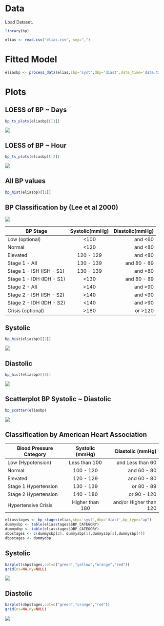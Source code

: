 # Data

Load Dataset.

``` r
library(bp)
```

``` r
elias <- read.csv("elias.csv", sep=",")
```

# Fitted Model
``` r 
eliasbp <- process_data(elias,sbp='syst',dbp='diast',date_time='date.time',id='id',hr='hr')
```

# Plots

## LOESS of BP ~ Days

``` r 
bp_ts_plots(eliasbp)[[1]]
```
![](../R/images/datetime.png)


## LOESS of BP ~ Hour


``` r
bp_ts_plots(eliasbp)[[2]]
```
![](../R/images/hour.png)


## All BP values


``` r 
bp_hist(eliasbp)[[1]]
```

## BP Classification by (Lee et al 2000)


![](../R/images/hist1.png)

   | BP Stage | Systolic(mmHg) | Diastolic(mmHg) |
   | ---------|:---------------:|-----------------:|
   |  Low (optional) |	<100  |	and 	<60   |
   |  Normal  |	<120 	| and 	<80 |
   |  Elevated |	120 - 129  |	and 	<80|
   |  Stage 1 - All |	130 - 139 |	and 	80 - 89|
   |  Stage 1 - ISH (ISH - S1) | 130 - 139 | 	and 	<80|
   |  Stage 1 - IDH (IDH - S1) |	<130 	|and 	80 - 89 |
   |  Stage 2 - All  |	>140  |	and 	>90|
   |  Stage 2 - ISH (ISH - S2)  |	>140 | 	and 	<90|
   |  Stage 2 - IDH (IDH - S2) |	<140 	| and 	>90 |
   |  Crisis (optional) |	>180 | 	or 	>120|

## Systolic

``` r
bp_hist(eliasbp)[[2]]
```

![](../R/images/hist2.png)

## Diastolic

``` r
bp_hist(eliasbp)[[3]]
```

![](../R/images/hist2.png)


## Scatterplot BP  Systolic ~ Diastolic

``` r
bp_scatter(eliasbp)
```
![](../R/images/scatter.png)


##  Classification by American Heart Association

| Blood Pressure Category |	Systolic (mmHg) 	|	Diastolic (mmHg) |
| ---------|:---------------:|-----------------:|                     
|Low (Hypotension) | 	Less than 100  |	and 	Less than 60 |
|Normal            |	100 - 120      |	and 	60 - 80      |
|Elevated 	   |    120 - 129      |	and 	60 - 80      |
|Stage 1 Hypertension | 	130 - 139  |	or 	80 - 89      |
|Stage 2 Hypertension |	140 - 180 	   |or 	90 - 120             |
|Hypertensive Crisis  |	Higher than 180    | 	and/or 	Higher than 120 |


```r
eliasstages <- bp_stages(elias,sbp='syst',dbp='diast',bp_type="ap")
dummysbp <- table(eliasstages$SBP_CATEGORY)
dummydbp <- table(eliasstages$DBP_CATEGORY)
sbpstages <- c(dummysbp[2], dummysbp[1],dummysbp[3],dummysbp[4])
dbpstages <- dummydbp
```

## Systolic 

```r 
barplot(sbpstages,col=c("green","yellow","orange","red"))
grid(nx=NA,ny=NULL)
```

![](../R/images/sbpstages.png)

## Diastolic

``` r
barplot(dbpstages,col=c("green","orange","red"))
grid(nx=NA,ny=NULL)
```

![](../R/images/dbpstages.png)


